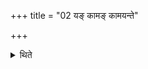 +++
title = "02 यङ् कामङ् कामयन्ते"

+++

<details><summary>थिते</summary>

2. (The performers) obtain whatever they desire (by means of the performance of the first twenty-one-day-sacrificial session). 

</details>

